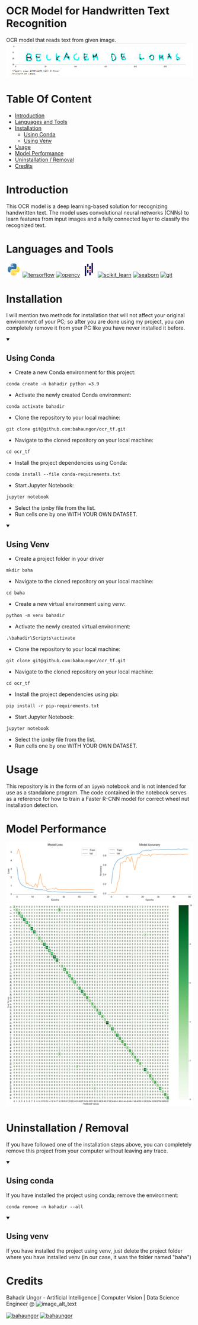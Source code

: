 # OCR Model for Handwritten Text Recognition
OCR model that reads text from given image.
![Image of the project](./images/project-image.png)

# Table Of Content
- [Introduction](#introduction)
- [Languages and Tools](#languages-and-tools)
- [Installation](#installation)
   - [Using Conda](#using-conda)
   - [Using Venv](#using-venv)
- [Usage](#usage)
- [Model Performance](#model-performance)
- [Uninstallation / Removal](#uninstallation--removal)
- [Credits](#credits)

# Introduction
This OCR model is a deep learning-based solution for recognizing handwritten text. The model uses convolutional neural networks (CNNs) to learn features from input images and a fully connected layer to classify the recognized text.
<!-- NOT: Original dataset of the project is the property of Toyota I am not allowed to share dataset as it is the property of Toyota and sharing this confidential dataset is strictly prohibited. Therefore, you will get error after downloading this project & running it directly since dataset is missing. However, you may use this project as a reference for your own dataset. -->

# Languages and Tools
<p align="left">
<a href="https://www.python.org" target="_blank" rel="noreferrer"><img src="https://raw.githubusercontent.com/devicons/devicon/master/icons/python/python-original.svg" alt="python" width="40" height="40"/></a>
<a href="https://www.tensorflow.org" target="_blank" rel="noreferrer"> <img src="https://www.vectorlogo.zone/logos/tensorflow/tensorflow-icon.svg" alt="tensorflow" width="40" height="40"/></a>
<!-- <a href="https://pytorch.org/" target="_blank" rel="noreferrer"><img src="https://www.vectorlogo.zone/logos/pytorch/pytorch-icon.svg" alt="pytorch" width="40" height="40"/></a> -->
<a href="https://opencv.org/" target="_blank" rel="noreferrer"><img src="https://www.vectorlogo.zone/logos/opencv/opencv-icon.svg" alt="opencv" width="40" height="40"/></a>
<a href="https://pandas.pydata.org/" target="_blank" rel="noreferrer"><img src="https://raw.githubusercontent.com/devicons/devicon/2ae2a900d2f041da66e950e4d48052658d850630/icons/pandas/pandas-original.svg" alt="pandas" width="40" height="40"/></a>
<a href="https://scikit-learn.org/" target="_blank" rel="noreferrer"> <img src="https://upload.wikimedia.org/wikipedia/commons/0/05/Scikit_learn_logo_small.svg" alt="scikit_learn" width="40" height="40"/></a>
<a href="https://seaborn.pydata.org/" target="_blank" rel="noreferrer"> <img src="https://seaborn.pydata.org/_images/logo-mark-lightbg.svg" alt="seaborn" width="40" height="40"/></a>
<a href="https://git-scm.com/" target="_blank" rel="noreferrer"> <img src="https://www.vectorlogo.zone/logos/git-scm/git-scm-icon.svg" alt="git" width="40" height="40"/> </a>
</p>

# Installation
I will mention two methods for installation that will not affect your original environment of your PC; so after you are done using my project, you can completely remove it from your PC like you have never installed it before.

<details open><summary><h2>Using Conda</h2></summary>

* Create a new Conda environment for this project:
```
conda create -n bahadir python =3.9
```
* Activate the newly created Conda environment:
```
conda activate bahadir
```
* Clone the repository to your local machine:
```
git clone git@github.com:bahaungor/ocr_tf.git
```
* Navigate to the cloned repository on your local machine:
```
cd ocr_tf
```
* Install the project dependencies using Conda:
```
conda install --file conda-requirements.txt
```
* Start Jupyter Notebook:
```
jupyter notebook
```
* Select the ipnby file from the list.
* Run cells one by one WITH YOUR OWN DATASET.

</details>

<details open><summary><h2>Using Venv</h2></summary>

* Create a project folder in your driver
```
mkdir baha
```
* Navigate to the cloned repository on your local machine:
```
cd baha
```
* Create a new virtual environment using venv:
```
python -m venv bahadir
```
* Activate the newly created virtual environment:
```
.\bahadir\Scripts\activate
```
* Clone the repository to your local machine:
```
git clone git@github.com:bahaungor/ocr_tf.git
```
* Navigate to the cloned repository on your local machine:
```
cd ocr_tf
```
* Install the project dependencies using pip:
```
pip install -r pip-requirements.txt
```
* Start Jupyter Notebook:
```
jupyter notebook
```
* Select the ipnby file from the list.
* Run cells one by one WITH YOUR OWN DATASET.

</details>

# Usage
This repository is in the form of an `ipynb` notebook and is not intended for use as a standalone program. The code contained in the notebook serves as a reference for how to train a Faster R-CNN model for correct wheel nut installation detection.

# Model Performance
![Image of the project](./images/project-image-2.png)
![Image of the project](./images/project-image-3.png)

# Uninstallation / Removal
If you have followed one of the installation steps above, you can completely remove this project from your computer without leaving any trace.

<details open><summary><h2>Using conda</h2></summary>

If you have installed the project using conda; remove the environment:
```
conda remove -n bahadir --all
```

</details>

<details open><summary><h2>Using venv</h2></summary>

If you have installed the project using venv, just delete the project folder where you have installed venv (in our case, it was the folder named "baha")

</details>

# Credits
Bahadir Ungor - Artificial Intelligence | Computer Vision | Data Science Engineer @ <img src="https://www.firstindianarobotics.org/wp/media/Toyota-text-logo-3000x550-1.png" alt="image_alt_text" height="13" max-width="100%" />

<p align="left">
<a href="https://linkedin.com/in/bahaungor" target="blank"><img align="center" src="https://cdn.jsdelivr.net/npm/simple-icons@3.0.1/icons/linkedin.svg" alt="bahaungor" height="30" width="40" /></a>
<a href="https://github.com/bahaungor" target="_blank"><img align="center" src="https://cdn.jsdelivr.net/npm/simple-icons@3.0.1/icons/github.svg" alt="bahaungor" height="30" width="40"/></a>
</p>
